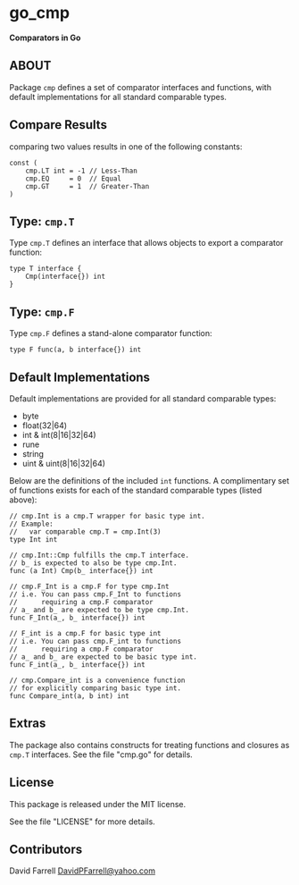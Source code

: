 go_cmp
======

**Comparators in Go**


ABOUT
-----

Package `cmp` defines a set of comparator interfaces and functions, with default implementations for all standard comparable types.


Compare Results
---------------

comparing two values results in one of the following constants:

	const (
		cmp.LT int = -1 // Less-Than
		cmp.EQ     = 0  // Equal
		cmp.GT     = 1  // Greater-Than
	)


Type: `cmp.T`
-------------

Type `cmp.T` defines an interface that allows objects to export a comparator function:

	type T interface {
		Cmp(interface{}) int
	}


Type: `cmp.F`
-------------

Type `cmp.F` defines a stand-alone comparator function:

	type F func(a, b interface{}) int


Default Implementations
-----------------------

Default implementations are provided for all standard comparable types:

 * byte
 * float(32|64)
 * int & int(8|16|32|64)
 * rune
 * string
 * uint & uint(8|16|32|64)

Below are the definitions of the included `int` functions.  A complimentary set of functions exists for each of the standard comparable types (listed above):

	// cmp.Int is a cmp.T wrapper for basic type int.
	// Example:
	//   var comparable cmp.T = cmp.Int(3)
	type Int int

	// cmp.Int::Cmp fulfills the cmp.T interface.
	// b_ is expected to also be type cmp.Int.
	func (a Int) Cmp(b_ interface{}) int 

	// cmp.F_Int is a cmp.F for type cmp.Int
	// i.e. You can pass cmp.F_Int to functions
	//      requiring a cmp.F comparator
	// a_ and b_ are expected to be type cmp.Int.
	func F_Int(a_, b_ interface{}) int 

	// F_int is a cmp.F for basic type int
	// i.e. You can pass cmp.F_int to functions
	//      requiring a cmp.F comparator
	// a_ and b_ are expected to be basic type int.
	func F_int(a_, b_ interface{}) int 

	// cmp.Compare_int is a convenience function 
	// for explicitly comparing basic type int.
	func Compare_int(a, b int) int 


Extras
------

The package also contains constructs for treating functions and closures as `cmp.T` interfaces.  See the file "cmp.go" for details.


License
-------

This package is released under the MIT license.

See the file "LICENSE" for more details.


Contributors
------------

David Farrell <DavidPFarrell@yahoo.com>
